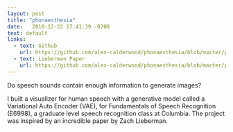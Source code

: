 ```yaml
---
layout: post
title: "phonaesthesia"
date:   2018-12-22 17:41:39 -0700
text: default
links:
  - text: Github
    url: https://github.com/alex-calderwood/phonaesthesia/blob/master/papers/leiberman_paper.pdf
  - text: Lieberman Paper
    url: https://github.com/alex-calderwood/phonaesthesia/blob/master/papers/leiberman_paper.pdf
---
```

Do speech sounds contain enough information to generate images?

I built a visualizer for human speech with a generative model called a Variational Auto Encoder (VAE), for Fundamentals of Speech Recognition (E6998), a graduate level speech recognition class at Columbia. The project was inspired by an incredible paper by Zach Lieberman.
